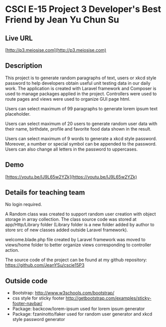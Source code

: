 # CSCI E-15 Project 3 Developer's Best Friend by Jean Yu Chun Su

## Live URL
[http://p3.meiosise.com](http://p3.meiosise.com)

## Description
This project is to generate random paragraphs of text, users or xkcd style password to help developers obtain useful unit testing data in our daily work.
The application is created with Laravel framework and Composer is used to manage packages applied in the project.
Controllers were used to route pages and views were used to organize GUI page html.

Users can select maximum of 99 paragraphs to generate lorem ipsum text placeholder.


Users can select maximum of 20 users to generate random user data with their name, birthdate, profile and favorite food data shown in the result.


Users can select maximum of 9 words to generate a xkcd style password. Moreover, a number or special symbol can be appended to the password. Users can also change all letters in the password to uppercases.
 

## Demo
[https://youtu.be/IJ9L65w2YZk](https://youtu.be/IJ9L65w2YZk)

## Details for teaching team 
No login required.

A Random class was created to support random user creation with object storage in array collection. The class source code was stored at app/Http/Library folder (Library folder is a new folder added by author to store src of new classes added outside Laravel framework).

welcome.blade.php file created by Laravel framework was moved to views/home folder to better organize views corresponding to controller action.

The source code of the project can be found at my github repository: <https://github.com/JeanYSu/cscie15P3>

## Outside code
* Bootstrap: http://www.w3schools.com/bootstrap/
* css style for sticky footer http://getbootstrap.com/examples/sticky-footer-navbar/
* Package: backcow/lorem-ipsum used for lorem ipsum generator
* Package: fzaninotto/faker used for random user generator and xkcd style password generator
